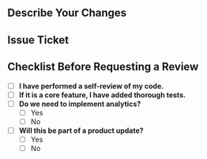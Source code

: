 ## Describe Your Changes

## Issue Ticket

## Checklist Before Requesting a Review

- [ ] **I have performed a self-review of my code.**
- [ ] **If it is a core feature, I have added thorough tests.**
- [ ] **Do we need to implement analytics?**
  - [ ] Yes
  - [ ] No
- [ ] **Will this be part of a product update?**
  - [ ] Yes
  - [ ] No
